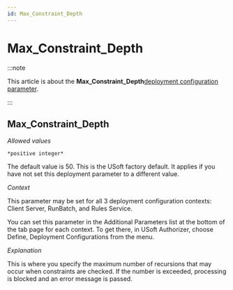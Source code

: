 ```yaml
---
id: Max_Constraint_Depth
---
```


# Max_Constraint_Depth




:::note

This article is about the **Max_Constraint_Depth**[deployment configuration parameter](/Authorisation_and_access/Deployment_configurations/Deployment_configuration_parameters.md).

:::

## **Max_Constraint_Depth**

*Allowed values*

```
*positive integer*
```

The default value is 50. This is the USoft factory default. It applies if you have not set this deployment parameter to a different value.

*Context*

This parameter may be set for all 3 deployment configuration contexts: Client Server, RunBatch, and Rules Service.

You can set this parameter in the Additional Parameters list at the bottom of the tab page for each context. To get there, in USoft Authorizer, choose Define, Deployment Configurations from the menu.

*Explanation*

This is where you specify the maximum number of recursions that may occur when constraints are checked. If the number is exceeded, processing is blocked and an error message is passed.